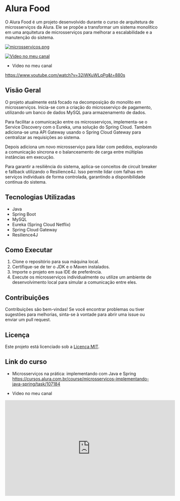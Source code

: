 # Alura Food

O Alura Food é um projeto desenvolvido durante o curso de arquitetura de microsserviços da Alura.
Ele se propõe a transformar um sistema monolítico em uma arquitetura de microsserviços para melhorar a escalabilidade e a manutenção do sistema.


[![microsservicos.png](https://i.postimg.cc/dVkd0TZX/microsservicos.png)](https://postimg.cc/gxprSjDq)


[![Video no meu canal](https://i.postimg.cc/vmt418P5/Microservi-os.png)](https://www.youtube.com/watch?v=32iWKuWLqPg&t=880s)

- Video no meu canal

https://www.youtube.com/watch?v=32iWKuWLqPg&t=880s

## Visão Geral

O projeto atualmente está focado na decomposição do monolito em microsserviços. Inicia-se com a criação do microsserviço de pagamento, utilizando um banco de dados MySQL para armazenamento de dados.

Para facilitar a comunicação entre os microsserviços, implementa-se o Service Discovery com o Eureka, uma solução do Spring Cloud. Também adiciona-se uma API Gateway usando o Spring Cloud Gateway para centralizar as requisições ao sistema.

Depois adiciona um novo microsserviço para lidar com pedidos, explorando a comunicação síncrona e o balanceamento de carga entre múltiplas instâncias em execução.

Para garantir a resiliência do sistema, aplica-se conceitos de circuit breaker e fallback utilizando o Resilience4J. Isso  permite lidar com falhas em serviços individuais de forma controlada, garantindo a disponibilidade contínua do sistema.

## Tecnologias Utilizadas

- Java
- Spring Boot
- MySQL
- Eureka (Spring Cloud Netflix)
- Spring Cloud Gateway
- Resilience4J

## Como Executar

1. Clone o repositório para sua máquina local.
2. Certifique-se de ter o JDK e o Maven instalados.
3. Importe o projeto em sua IDE de preferência.
4. Execute os microsserviços individualmente ou utilize um ambiente de desenvolvimento local para simular a comunicação entre eles.

## Contribuições

Contribuições são bem-vindas! Se você encontrar problemas ou tiver sugestões para melhorias, sinta-se à vontade para abrir uma issue ou enviar um pull request.

## Licença

Este projeto está licenciado sob a [Licença MIT](LICENSE).

## Link do curso 

- Microsserviços na prática: implementando com Java e Spring
https://cursos.alura.com.br/course/microsservicos-implementando-java-spring/task/107184

- Video no meu canal
<iframe width="560" height="315" src="https://www.youtube.com/embed/32iWKuWLqPg?si=FsKRfQRYN53fVP23" title="YouTube video player" frameborder="0" allow="accelerometer; autoplay; clipboard-write; encrypted-media; gyroscope; picture-in-picture; web-share" allowfullscreen></iframe>
